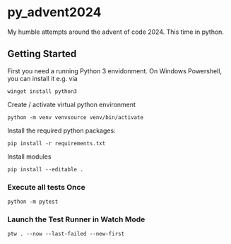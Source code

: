 # py_advent2024
My humble attempts around the advent of code 2024. This time in python.


## Getting Started
First you need a running Python 3 envidonment.
On Windows Powershell, you can install it e.g. via

```shell
winget install python3
```

Create / activate virtual python environment

```shell
python -m venv venvsource venv/bin/activate
```

Install the required python packages:

```shell
pip install -r requirements.txt
```

Install modules

```shell
pip install --editable .
```

### Execute all tests Once

```shell
python -m pytest
```

### Launch the Test Runner in Watch Mode

```shell
ptw . --now --last-failed --new-first
```